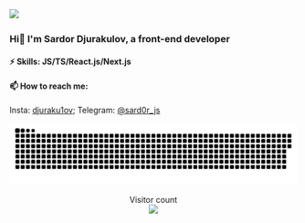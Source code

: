 ![](https://media.giphy.com/media/xT9IgG50Fb7Mi0prBC/giphy.gif)

### Hi👋 I'm Sardor Djurakulov, a front-end developer 

#### ⚡ Skills: JS/TS/React.js/Next.js

#### 📫 How to reach me: 
 Insta:
 [djuraku1ov](https://www.instagram.com/djuraku1ov/);
 Telegram:
 [@sard0r_js](https://t.me/sard0r_js)

<a href=#><img src="contributions.svg"></a>

<p align="center"> 
  Visitor count<br>
  <img src="https://profile-counter.glitch.me/djurakulov14/count.svg" />
</p>

<!-- ![](https://media.giphy.com/media/bAQH7WXKqtIBrPs7sR/giphy.gif) -->
<!-- ![](https://media0.giphy.com/media/3otPorWLQJq5GmHRtu/giphy.gif) -->
<!--
**djurakulov14/djurakulov14** is a ✨ _special_ ✨ repository because its `README.md` (this file) appears on your GitHub profile.

Here are some ideas to get you started:

- 🔭 I’m currently working on ...
- 🌱 I’m currently learning ...
- 👯 I’m looking to collaborate on ...
- 🤔 I’m looking for help with 
- 💬 Ask me about

- 😄 Pronouns: ...
- ⚡ Fun fact: ...
-->
